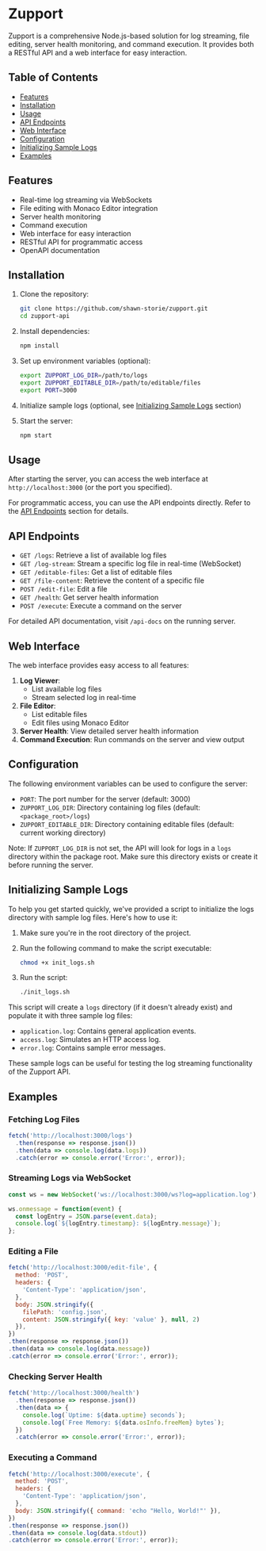 # Zupport

Zupport is a comprehensive Node.js-based solution for log streaming, file editing, server health monitoring, and command execution. It provides both a RESTful API and a web interface for easy interaction.

## Table of Contents

- [Features](#features)
- [Installation](#installation)
- [Usage](#usage)
- [API Endpoints](#api-endpoints)
- [Web Interface](#web-interface)
- [Configuration](#configuration)
- [Initializing Sample Logs](#initializing-sample-logs)
- [Examples](#examples)


## Features

- Real-time log streaming via WebSockets
- File editing with Monaco Editor integration
- Server health monitoring
- Command execution
- Web interface for easy interaction
- RESTful API for programmatic access
- OpenAPI documentation

## Installation

1. Clone the repository:
   ```bash
   git clone https://github.com/shawn-storie/zupport.git
   cd zupport-api
   ```

2. Install dependencies:
   ```bash
   npm install
   ```

3. Set up environment variables (optional):
   ```bash
   export ZUPPORT_LOG_DIR=/path/to/logs
   export ZUPPORT_EDITABLE_DIR=/path/to/editable/files
   export PORT=3000
   ```

4. Initialize sample logs (optional, see [Initializing Sample Logs](#initializing-sample-logs) section)

5. Start the server:
   ```bash
   npm start
   ```

## Usage

After starting the server, you can access the web interface at `http://localhost:3000` (or the port you specified).

For programmatic access, you can use the API endpoints directly. Refer to the [API Endpoints](#api-endpoints) section for details.

## API Endpoints

- `GET /logs`: Retrieve a list of available log files
- `GET /log-stream`: Stream a specific log file in real-time (WebSocket)
- `GET /editable-files`: Get a list of editable files
- `GET /file-content`: Retrieve the content of a specific file
- `POST /edit-file`: Edit a file
- `GET /health`: Get server health information
- `POST /execute`: Execute a command on the server

For detailed API documentation, visit `/api-docs` on the running server.

## Web Interface

The web interface provides easy access to all features:

1. **Log Viewer**: 
   - List available log files
   - Stream selected log in real-time
2. **File Editor**:
   - List editable files
   - Edit files using Monaco Editor
3. **Server Health**: View detailed server health information
4. **Command Execution**: Run commands on the server and view output

## Configuration

The following environment variables can be used to configure the server:

- `PORT`: The port number for the server (default: 3000)
- `ZUPPORT_LOG_DIR`: Directory containing log files (default: `<package_root>/logs`)
- `ZUPPORT_EDITABLE_DIR`: Directory containing editable files (default: current working directory)

Note: If `ZUPPORT_LOG_DIR` is not set, the API will look for logs in a `logs` directory within the package root. Make sure this directory exists or create it before running the server.

## Initializing Sample Logs

To help you get started quickly, we've provided a script to initialize the logs directory with sample log files. Here's how to use it:

1. Make sure you're in the root directory of the project.
2. Run the following command to make the script executable:

   ```bash
   chmod +x init_logs.sh
   ```

3. Run the script:

   ```bash
   ./init_logs.sh
   ```

This script will create a `logs` directory (if it doesn't already exist) and populate it with three sample log files:

- `application.log`: Contains general application events.
- `access.log`: Simulates an HTTP access log.
- `error.log`: Contains sample error messages.

These sample logs can be useful for testing the log streaming functionality of the Zupport API.

## Examples

### Fetching Log Files

```javascript
fetch('http://localhost:3000/logs')
  .then(response => response.json())
  .then(data => console.log(data.logs))
  .catch(error => console.error('Error:', error));
```

### Streaming Logs via WebSocket

```javascript
const ws = new WebSocket('ws://localhost:3000/ws?log=application.log');

ws.onmessage = function(event) {
  const logEntry = JSON.parse(event.data);
  console.log(`${logEntry.timestamp}: ${logEntry.message}`);
};
```

### Editing a File

```javascript
fetch('http://localhost:3000/edit-file', {
  method: 'POST',
  headers: {
    'Content-Type': 'application/json',
  },
  body: JSON.stringify({
    filePath: 'config.json',
    content: JSON.stringify({ key: 'value' }, null, 2)
  }),
})
.then(response => response.json())
.then(data => console.log(data.message))
.catch(error => console.error('Error:', error));
```

### Checking Server Health

```javascript
fetch('http://localhost:3000/health')
  .then(response => response.json())
  .then(data => {
    console.log(`Uptime: ${data.uptime} seconds`);
    console.log(`Free Memory: ${data.osInfo.freeMem} bytes`);
  })
  .catch(error => console.error('Error:', error));
```

### Executing a Command

```javascript
fetch('http://localhost:3000/execute', {
  method: 'POST',
  headers: {
    'Content-Type': 'application/json',
  },
  body: JSON.stringify({ command: 'echo "Hello, World!"' }),
})
.then(response => response.json())
.then(data => console.log(data.stdout))
.catch(error => console.error('Error:', error));
```

